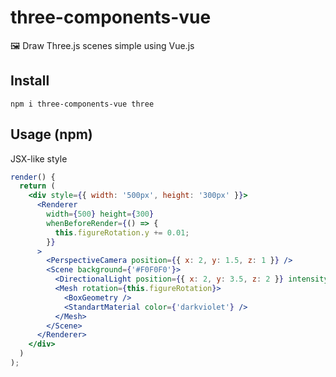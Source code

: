 # three-components-vue

 🖼️ Draw Three.js scenes simple using Vue.js

## Install
```
npm i three-components-vue three
```

## Usage (npm)

JSX-like style

```jsx
render() {
  return (
    <div style={{ width: '500px', height: '300px' }}>
      <Renderer
        width={500} height={300}
        whenBeforeRender={() => {
          this.figureRotation.y += 0.01;
        }}
      >
        <PerspectiveCamera position={{ x: 2, y: 1.5, z: 1 }} />
        <Scene background={'#F0F0F0'}>
          <DirectionalLight position={{ x: 2, y: 3.5, z: 2 }} intensity={0.9} helper />
          <Mesh rotation={this.figureRotation}>
            <BoxGeometry />
            <StandartMaterial color={'darkviolet'} />
          </Mesh>
        </Scene>
      </Renderer>
    </div>
  )
);
```
